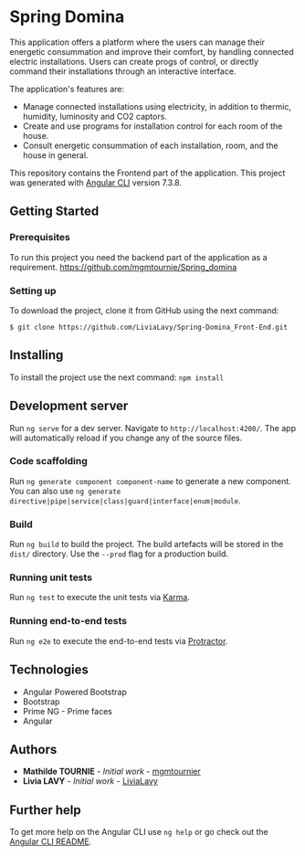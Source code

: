 # Spring Domina

This application offers a platform where the users can manage their energetic consummation and improve their comfort, by handling connected electric installations. Users can create progs of control, or directly command their installations through an interactive interface.

The application's features are:

- Manage connected installations using electricity, in addition to thermic, humidity, luminosity and CO2 captors.
- Create and use programs for installation control for each room of the house.
- Consult energetic consummation of each installation, room, and the house in general.

This repository contains the Frontend part of the application.
This project was generated with [Angular CLI](https://github.com/angular/angular-cli) version 7.3.8.

## Getting Started
### Prerequisites
To run this project you need the backend part of the application as a requirement.
https://github.com/mgmtournie/Spring_domina

### Setting up
To download the project, clone it from GitHub using the next command:

`$ git clone https://github.com/LiviaLavy/Spring-Domina_Front-End.git`

## Installing

To install the project use the next command:
`npm install`

## Development server

Run `ng serve` for a dev server. Navigate to `http://localhost:4200/`. The app will automatically reload if you change any of the source files.

### Code scaffolding

Run `ng generate component component-name` to generate a new component. You can also use `ng generate directive|pipe|service|class|guard|interface|enum|module`.

### Build

Run `ng build` to build the project. The build artefacts will be stored in the `dist/` directory. Use the `--prod` flag for a production build.

### Running unit tests

Run `ng test` to execute the unit tests via [Karma](https://karma-runner.github.io).

### Running end-to-end tests

Run `ng e2e` to execute the end-to-end tests via [Protractor](http://www.protractortest.org/).

## Technologies

- Angular Powered Bootstrap
- Bootstrap
- Prime NG - Prime faces
- Angular

## Authors

* **Mathilde TOURNIE** - *Initial work* - [mgmtournier](https://github.com/mgmtournie)
* **Livia LAVY** - *Initial work* - [LiviaLavy](https://github.com/LiviaLavy)

## Further help

To get more help on the Angular CLI use `ng help` or go check out the [Angular CLI README](https://github.com/angular/angular-cli/blob/master/README.md).
